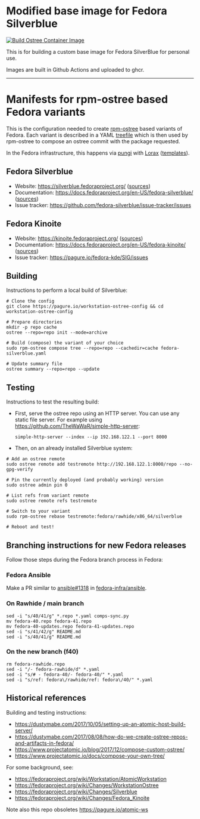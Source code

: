 # Modified base image for Fedora Silverblue
[![Build Ostree Container Image](https://github.com/karuboniru/karuboniru-workstation/actions/workflows/docker-publish.yml/badge.svg)](https://github.com/karuboniru/karuboniru-workstation/actions/workflows/docker-publish.yml)

This is for building a custom base image for Fedora SilverBlue for personal use.

Images are built in Github Actions and uploaded to ghcr.

***
# Manifests for rpm-ostree based Fedora variants

This is the configuration needed to create
[rpm-ostree](https://coreos.github.io/rpm-ostree/) based variants of Fedora.
Each variant is described in a YAML
[treefile](https://coreos.github.io/rpm-ostree/treefile/) which is then used by
rpm-ostree to compose an ostree commit with the package requested.

In the Fedora infrastructure, this happens via
[pungi](https://pagure.io/pungi-fedora) with
[Lorax](https://github.com/weldr/lorax)
([templates](https://pagure.io/fedora-lorax-templates)).

## Fedora Silverblue

- Website: https://silverblue.fedoraproject.org/ ([sources](https://github.com/fedora-silverblue/silverblue-site))
- Documentation: https://docs.fedoraproject.org/en-US/fedora-silverblue/ ([sources](https://github.com/fedora-silverblue/silverblue-docs))
- Issue tracker: https://github.com/fedora-silverblue/issue-tracker/issues

## Fedora Kinoite

- Website: https://kinoite.fedoraproject.org/ ([sources](https://pagure.io/fedora-kde/kinoite-site))
- Documentation: https://docs.fedoraproject.org/en-US/fedora-kinoite/ ([sources](https://pagure.io/fedora-kde/kinoite-docs))
- Issue tracker: https://pagure.io/fedora-kde/SIG/issues

## Building

Instructions to perform a local build of Silverblue:

```
# Clone the config
git clone https://pagure.io/workstation-ostree-config && cd workstation-ostree-config

# Prepare directories
mkdir -p repo cache
ostree --repo=repo init --mode=archive

# Build (compose) the variant of your choice
sudo rpm-ostree compose tree --repo=repo --cachedir=cache fedora-silverblue.yaml

# Update summary file
ostree summary --repo=repo --update
```

## Testing

Instructions to test the resulting build:

- First, serve the ostree repo using an HTTP server. You can use any static file server. For example using <https://github.com/TheWaWaR/simple-http-server>:

  ```
  simple-http-server --index --ip 192.168.122.1 --port 8000
  ```

- Then, on an already installed Silverblue system:

```
# Add an ostree remote
sudo ostree remote add testremote http://192.168.122.1:8000/repo --no-gpg-verify

# Pin the currently deployed (and probably working) version
sudo ostree admin pin 0

# List refs from variant remote
sudo ostree remote refs testremote

# Switch to your variant
sudo rpm-ostree rebase testremote:fedora/rawhide/x86_64/silverblue

# Reboot and test!
```

## Branching instructions for new Fedora releases

Follow those steps during the Fedora branch process in Fedora:

### Fedora Ansible

Make a PR similar to
[ansible#1318](https://pagure.io/fedora-infra/ansible/pull-request/1318) in
[fedora-infra/ansible](https://pagure.io/fedora-infra/ansible).

### On Rawhide / main branch

```
sed -i "s/40/41/g" *.repo *.yaml comps-sync.py
mv fedora-40.repo fedora-41.repo
mv fedora-40-updates.repo fedora-41-updates.repo
sed -i "s/41/42/g" README.md
sed -i "s/40/41/g" README.md
```

### On the new branch (f40)

```
rm fedora-rawhide.repo
sed -i "/- fedora-rawhide/d" *.yaml
sed -i "s/# - fedora-40/- fedora-40/" *.yaml
sed -i "s/ref: fedora\/rawhide/ref: fedora\/40/" *.yaml
```

## Historical references

Building and testing instructions:

- https://dustymabe.com/2017/10/05/setting-up-an-atomic-host-build-server/
- https://dustymabe.com/2017/08/08/how-do-we-create-ostree-repos-and-artifacts-in-fedora/
- https://www.projectatomic.io/blog/2017/12/compose-custom-ostree/
- https://www.projectatomic.io/docs/compose-your-own-tree/

For some background, see:

- <https://fedoraproject.org/wiki/Workstation/AtomicWorkstation>
- <https://fedoraproject.org/wiki/Changes/WorkstationOstree>
- <https://fedoraproject.org/wiki/Changes/Silverblue>
- <https://fedoraproject.org/wiki/Changes/Fedora_Kinoite>

Note also this repo obsoletes https://pagure.io/atomic-ws
